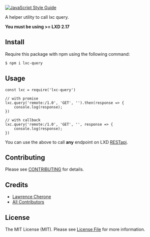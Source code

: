 [![JavaScript Style Guide](https://img.shields.io/badge/code_style-standard-brightgreen.svg)](https://standardjs.com)

A helper utility to call lxc query.

**You must be using >= LXD 2.17**

## Install

Require this package with npm using the following command:

``` bash
$ npm i lxc-query
```

## Usage

```
const lxc = require('lxc-query')

// with promise
lxc.query('remote:/1.0', 'GET', '').then(response => {
    console.log(response);
})

// with callback
lxc.query('remote:/1.0', 'GET', '', response => {
    console.log(response);
})
```

You can use the above to call **any** endpoint on LXD [RESTapi](https://github.com/lxc/lxd/blob/master/doc/rest-api.md). 

## Contributing

Please see [CONTRIBUTING](https://github.com/lcherone/lxc-query/blob/master/CONTRIBUTING.md) for details.


## Credits

- [Lawrence Cherone](https://github.com/lcherone)
- [All Contributors](https://github.com/lcherone/lxc-query/graphs/contributors)

## License

The MIT License (MIT). Please see [License File](https://github.com/lcherone/lxc-query/blob/master/LICENSE) for more information.
